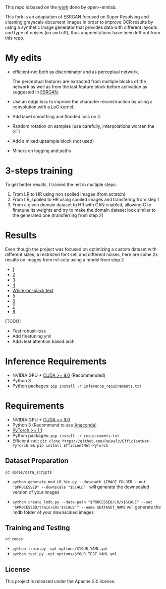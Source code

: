 This repo is based on the [work](https://github.com/open-mmlab/mmsr) done by open--mmlab. 

This fork is an adaptation of ESRGAN focused on Super Resolving and cleaning grayscale document images in order to improve OCR results by using a synthetic image generator that provides data with different layouts and type of noises (on and off), thus augmentations have been left out from this repo.

# My edits
- efficient-net both as discriminator and as perceptual network.

    The perceptual features are extracted from multiple blocks of the network as well as from the last feature block before 
    activation as suggested in [ESRGAN](https://arxiv.org/abs/1809.00219). 

- Use an edge loss to improve the character reconstruction by using a convolution with a LoG kernel. 

- Add label smoothing and flooded loss on D

- Random rotation on samples (use carefully, interpolations worsen the GT)

- Add a mixed upsample block (not used)

- Minors on logging and paths
# 3-steps training
To get better results, I trained the net in multiple steps:
1. From LR to HR using non spoiled images (from scratch)
2. From LR_spoiled to HR using spoiled images and transfering from step 1
3. From a given domain dataset to HR with GAN enabled, allowing G to finetune its weights and try to make the domain dataset look similar to the generated one (transferring from step 2)
# Results
Even though the project was focused on optimizing a custom dataset with different sizes, a restricted font set, and different noises, here are some 2x results on images from rvl-cdip using a model from step 2
- [1](https://imgsli.com/MTY1MTQ)
- [2](https://imgsli.com/MTY1MjA)
- [3](https://imgsli.com/MTY1MjI)
- [4](https://imgsli.com/MTY1MjM)
- [White-on-black text](https://imgsli.com/MTY1MjE)
- [5](https://imgsli.com/MTY1MTU)
- [6](https://imgsli.com/MTY1MTY)
- [7](https://imgsli.com/MTY1MTc)
- [8](https://imgsli.com/MTY1MTk)

[TODO]
- Test robust-loss
- Add finetuning yml
- Add+test attention based arch

# Inference Requirements
- NVIDIA GPU + [CUDA >= 9.0](https://developer.nvidia.com/cuda-downloads) (Recommended)
- Python 3
- Python packages: `pip install -r inference_requirements.txt`

# Requirements
- NVIDIA GPU + [CUDA >= 9.0](https://developer.nvidia.com/cuda-downloads)
- Python 3 (Recommend to use [Anaconda](https://www.anaconda.com/download))
- [PyTorch >= 1.1](https://pytorch.org)
- Python packages: `pip install -r requirements.txt`
- Efficient-net: `git clone https://github.com/Rainelz/EfficientNet-PyTorch && pip install EfficientNet-PyTorch`

## Dataset Preparation
`cd codes/data_scripts`
- `python generate_mod_LR_bic.py --datapath $IMAGE_FOLDER --out "$PROCESSED" --downscale "$SCALE"
` will generate the downscaled version of your images

- `python create_lmdb.py --data-path "$PROCESSED/LR/x$SCALE" --out "$PROCESSED/train/LRx'$SCALE'" --name $DATASET_NAME`
will generate the lmdb folder of your downscaled images

## Training and Testing
`cd codes`

- `python train.py -opt options/$YOUR_YAML.yml`
- `python test.py -opt options/$YOUR_TEST_YAML.yml`

## License
This project is released under the Apache 2.0 license.
